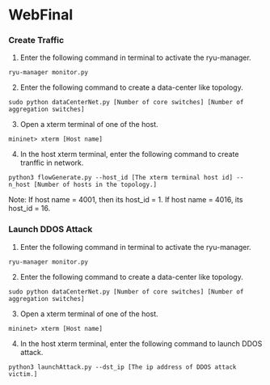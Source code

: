 # WebFinal

### Create Traffic
1. Enter the following command in terminal to activate the ryu-manager.
```
ryu-manager monitor.py
```
2. Enter the following command to create a data-center like topology.
```
sudo python dataCenterNet.py [Number of core switches] [Number of aggregation switches]
```
3. Open a xterm terminal of one of the host.
```
mininet> xterm [Host name]
```
4. In the host xterm terminal, enter the following command to create tranffic in network.
```
python3 flowGenerate.py --host_id [The xterm terminal host id] --n_host [Number of hosts in the topology.]
```
Note: If host name = 4001, then its host_id = 1. If host name = 4016, its host_id = 16.
 
### Launch DDOS Attack 
1. Enter the following command in terminal to activate the ryu-manager.
```
ryu-manager monitor.py
```
2. Enter the following command to create a data-center like topology.
```
sudo python dataCenterNet.py [Number of core switches] [Number of aggregation switches]
```
3. Open a xterm terminal of one of the host.
```
mininet> xterm [Host name]
```
4. In the host xterm terminal, enter the following command to launch DDOS attack.
```
python3 launchAttack.py --dst_ip [The ip address of DDOS attack victim.]
```
